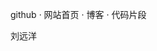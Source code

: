 <style>
    .sidebar,
    .sidebar-toggle {
        display: none;
    }

    .content {
        left: 0;
        font-size: 20px;
        text-align: center;
    }

    a {
        text-decoration: none;
    }
</style>

[github](https://github.com/hoperyy) · [网站首页](docs/) · [博客](docs/blog/) · [代码片段](docs/snippets/)

刘远洋
